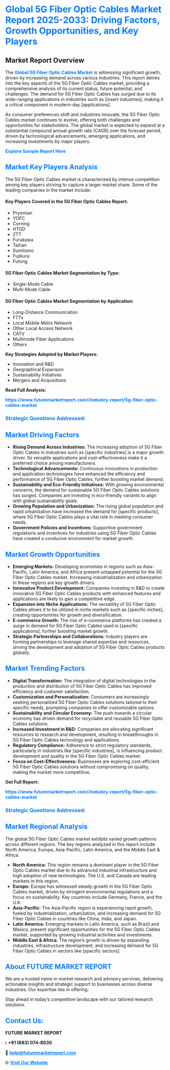 <h1 style="color: #007BFF;">Global 5G Fiber Optic Cables Market Report 2025-2033: Driving Factors, Growth Opportunities, and Key Players</h1>

<section id="overview">
<h2>Market Report Overview</h2>
<p>The <a href="https://www.futuremarketreport.com//industry-report/5g-fiber-optic-cables-market" style="color: #007BFF; text-decoration: none;"><strong>Global 5G Fiber Optic Cables Market</strong></a> is witnessing significant growth, driven by increasing demand across various industries. This report delves into the key aspects of the 5G Fiber Optic Cables market, providing a comprehensive analysis of its current status, future potential, and challenges. The demand for 5G Fiber Optic Cables has surged due to its wide-ranging applications in industries such as [insert industries], making it a critical component in modern-day [applications].</p>
<p>As consumer preferences shift and industries innovate, the 5G Fiber Optic Cables market continues to evolve, offering both challenges and opportunities for stakeholders. The global market is expected to expand at a substantial compound annual growth rate (CAGR) over the forecast period, driven by technological advancements, emerging applications, and increasing investments by major players.</p>
</section>

<section id="overview">
<p><a href="https://www.futuremarketreport.com//request-sample/reportId=81358" style="color: #007BFF; text-decoration: none;"><strong>Explore Sample Report Here</strong></a></p>
</section>

<section id="key-players">
<h2 style="color: #007BFF;">Market Key Players Analysis</h2>
<p>The 5G Fiber Optic Cables market is characterized by intense competition among key players striving to capture a larger market share. Some of the leading companies in the market include:</p>
<h4>Key Players Covered in the 5G Fiber Optic Cables Report:</h4>
<ul><li>Prysmian</li><li>YOFC</li><li>Corning</li><li>HTGD</li><li>ZTT</li><li>Furukawa</li><li>Taihan</li><li>Sumitomo</li><li>Fujikura</li><li>Futong</li></ul>
<h4>5G Fiber Optic Cables Market Segmentation by Type:</h4>
<ul><li>Single-Mode Cable</li><li>Multi-Mode Cable</li></ul>

<h4>5G Fiber Optic Cables Market Segmentation by Application:</h4>
<ul><li>Long-Distance Communication</li><li>FTTx</li><li>Local Mobile Metro Network</li><li>Other Local Access Network</li><li>CATV</li><li>Multimode Fiber Applications</li><li>Others</li></ul>
<p><strong>Key Strategies Adopted by Market Players:</strong></p>
<ul>
<li>Innovation and R&D</li>
<li>Geographical Expansion</li>
<li>Sustainability Initiatives</li>
<li>Mergers and Acquisitions</li>
</ul>
</section>

<section>
<p><strong>Read Full Analysis: </strong></p><a href="https://www.futuremarketreport.com//industry-report/5g-fiber-optic-cables-market" style="color: #007BFF; text-decoration: none;"><strong>https://www.futuremarketreport.com//industry-report/5g-fiber-optic-cables-market</strong></a>
<h3 style="color: #007BFF;">Strategic Questions Addressed:</h3>
</section>

<section id="driving-factors">
<h2 style="color: #007BFF;">Market Driving Factors</h2>
<ul>
<li><strong>Rising Demand Across Industries:</strong> The increasing adoption of 5G Fiber Optic Cables in industries such as [specific industries] is a major growth driver. Its versatile applications and cost-effectiveness make it a preferred choice among manufacturers.</li>
<li><strong>Technological Advancements:</strong> Continuous innovations in production and application technologies have enhanced the efficiency and performance of 5G Fiber Optic Cables, further boosting market demand.</li>
<li><strong>Sustainability and Eco-Friendly Initiatives:</strong> With growing environmental concerns, the demand for sustainable 5G Fiber Optic Cables solutions has surged. Companies are investing in eco-friendly variants to align with global sustainability goals.</li>
<li><strong>Growing Population and Urbanization:</strong> The rising global population and rapid urbanization have increased the demand for [specific products], where 5G Fiber Optic Cables plays a vital role in meeting consumer needs.</li>
<li><strong>Government Policies and Incentives:</strong> Supportive government regulations and incentives for industries using 5G Fiber Optic Cables have created a conducive environment for market growth.</li>
</ul>
</section>

<section id="growth-opportunities">
<h2 style="color: #007BFF;">Market Growth Opportunities</h2>
<ul>
<li><strong>Emerging Markets:</strong> Developing economies in regions such as Asia-Pacific, Latin America, and Africa present untapped potential for the 5G Fiber Optic Cables market. Increasing industrialization and urbanization in these regions are key growth drivers.</li>
<li><strong>Innovative Product Development:</strong> Companies investing in R&D to create innovative 5G Fiber Optic Cables products with enhanced features and applications are likely to gain a competitive edge.</li>
<li><strong>Expansion into Niche Applications:</strong> The versatility of 5G Fiber Optic Cables allows it to be utilized in niche markets such as [specific niches], creating opportunities for growth and diversification.</li>
<li><strong>E-commerce Growth:</strong> The rise of e-commerce platforms has created a surge in demand for 5G Fiber Optic Cables used in [specific applications], further boosting market growth.</li>
<li><strong>Strategic Partnerships and Collaborations:</strong> Industry players are forming partnerships to leverage shared expertise and resources, driving the development and adoption of 5G Fiber Optic Cables products globally.</li>
</ul>
</section>

<section id="trending-factors">
<h2 style="color: #007BFF;">Market Trending Factors</h2>
<ul>
<li><strong>Digital Transformation:</strong> The integration of digital technologies in the production and distribution of 5G Fiber Optic Cables has improved efficiency and customer satisfaction.</li>
<li><strong>Customization and Personalization:</strong> Consumers are increasingly seeking personalized 5G Fiber Optic Cables solutions tailored to their specific needs, prompting companies to offer customizable options.</li>
<li><strong>Sustainability and Circular Economy:</strong> The push towards a circular economy has driven demand for recyclable and reusable 5G Fiber Optic Cables solutions.</li>
<li><strong>Increased Investment in R&D:</strong> Companies are allocating significant resources to research and development, resulting in breakthroughs in 5G Fiber Optic Cables technology and applications.</li>
<li><strong>Regulatory Compliance:</strong> Adherence to strict regulatory standards, particularly in industries like [specific industries], is influencing product development and quality in the 5G Fiber Optic Cables market.</li>
<li><strong>Focus on Cost-Effectiveness:</strong> Businesses are exploring cost-efficient 5G Fiber Optic Cables solutions without compromising on quality, making the market more competitive.</li>
</ul>
</section>

<section>
<p><strong>Get Full Report: </strong></p><a href="https://www.futuremarketreport.com//industry-report/5g-fiber-optic-cables-market" style="color: #007BFF; text-decoration: none;"><strong>https://www.futuremarketreport.com//industry-report/5g-fiber-optic-cables-market</strong></a>
<h3 style="color: #007BFF;">Strategic Questions Addressed:</h3>
</section>


<section id="regional-analysis">
<h2 style="color: #007BFF;">Market Regional Analysis</h2>
<p>The global 5G Fiber Optic Cables market exhibits varied growth patterns across different regions. The key regions analyzed in this report include North America, Europe, Asia-Pacific, Latin America, and the Middle East & Africa:</p>
<ul>
<li><strong>North America:</strong> This region remains a dominant player in the 5G Fiber Optic Cables market due to its advanced industrial infrastructure and high adoption of new technologies. The U.S. and Canada are leading markets in this region.</li>
<li><strong>Europe:</strong> Europe has witnessed steady growth in the 5G Fiber Optic Cables market, driven by stringent environmental regulations and a focus on sustainability. Key countries include Germany, France, and the U.K.</li>
<li><strong>Asia-Pacific:</strong> The Asia-Pacific region is experiencing rapid growth, fueled by industrialization, urbanization, and increasing demand for 5G Fiber Optic Cables in countries like China, India, and Japan.</li>
<li><strong>Latin America:</strong> Emerging markets in Latin America, such as Brazil and Mexico, present significant opportunities for the 5G Fiber Optic Cables market, supported by growing industrial activities and investments.</li>
<li><strong>Middle East & Africa:</strong> The region’s growth is driven by expanding industries, infrastructure development, and increasing demand for 5G Fiber Optic Cables in sectors like [specific sectors].</li>
</ul>
</section>

<footer>
<h2 style="color: #007BFF;">About FUTURE MARKET REPORT</h2>
<p>We are a trusted name in market research and advisory services, delivering actionable insights and strategic support to businesses across diverse industries. Our expertise lies in offering:</p>

<p>Stay ahead in today’s competitive landscape with our tailored research solutions.</p>

<h2 style="color: #007BFF;">Contact Us:</h2>
<p><strong>FUTURE MARKET REPORT</strong></p>
<p>📞 <strong>+91 (883) 074-8030</strong></p>
<p>📧 <strong><a href="mailto:help@futuremarketreport.com" style="color: #007BFF;">help@futuremarketreport.com</a></strong></p>
<p>🌐 <strong><a href="https://www.futuremarketreport.com/" style="color: #007BFF;">Visit Our Website</a></strong></p>
</footer>